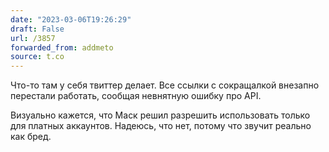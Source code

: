 ```yaml
---
date: "2023-03-06T19:26:29"
draft: False
url: /3857
forwarded_from: addmeto
source: t.co
---
```


Что-то там у себя твиттер делает. Все ссылки с сокращалкой  внезапно перестали работать, сообщая невнятную ошибку про API.

Визуально кажется, что Маск решил разрешить использовать  только для платных аккаунтов. Надеюсь, что нет, потому что звучит реально как бред.
